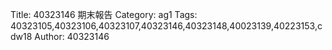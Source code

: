 Title: 40323146         期末報告
Category: ag1
Tags: 40323105,40323106,40323107,40323146,40323148,40023139,40223153,cdw18
Author: 40323146

